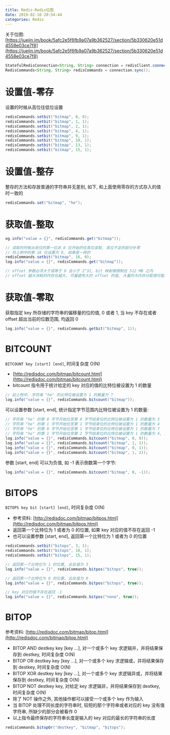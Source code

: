 ```yaml
---
title: Redis-Redis位图
date: 2019-02-16 20:54:44
categories: Redis
---
```


关于位图: [https://juejin.im/book/5afc2e5f6fb9a07a9b362527/section/5b330620e51d4558e03ce7f8](https://juejin.im/book/5afc2e5f6fb9a07a9b362527/section/5b330620e51d4558e03ce7f8)

```java
StatefulRedisConnection<String, String> connection = redisClient.connect();
RedisCommands<String, String> redisCommands = connection.sync();
```

# 设置值-零存

设置的时候从高位往低位设置

```java
redisCommands.setbit("bitmap", 0, 0);
redisCommands.setbit("bitmap", 1, 1);
redisCommands.setbit("bitmap", 2, 1);
redisCommands.setbit("bitmap", 4, 1);
redisCommands.setbit("bitmap", 9, 1);
redisCommands.setbit("bitmap", 10, 1);
redisCommands.setbit("bitmap", 13, 1);
redisCommands.setbit("bitmap", 15, 1);
```

<!-- more -->

# 设置值-整存

整存的方法和存放普通的字符串并无差别, 如下, 和上面使用零存的方式存入的值时一致的

```java
redisCommands.set("bitmap", "he");
```

# 获取值-整取

```java
og.info("value = {}", redisCommands.get("bitmap"));

// 读取的时候从低位的第一位非 0 位开始的往高位读取, 高位不足的部分补零
// 将上例中的第 16 位设置为 0, 结果是一样的
redisCommands.setbit("bitmap", 16, 0);
log.info("value = {}", redisCommands.get("bitmap"));

// offset 参数必须大于或等于 0 且小于 2^32, bit 映射被限制在 512 MB 之内
// offset 越大消耗的内存也越大, 尽量避免大的 offset 的值, 大量的大内存分配很可能造成 Redis 服务器被阻塞
```

# 获取值-零取

获取指定 key 所存储的字符串的偏移量的位的值, 0 或者 1, 当 key 不存在或者 offset 超出当前的位数范围, 均返回 0

```java
log.info("value = {}", redisCommands.getbit("bitmap", 1));
```

# BITCOUNT

`BITCOUNT key [start] [end]`, 时间复杂度 O(N)

* [http://redisdoc.com/bitmap/bitcount.html](http://redisdoc.com/bitmap/bitcount.html)
* bitcount 指令用于统计给定的 key 对应的值的比特位被设置为 1 的数量

```java
// 如上例中, 字符串 "he" 的比特位被设置为 1 的数量为 7
log.info("value = {}", redisCommands.bitcount("bitmap"));
```

可以设置参数 [start, end], 统计指定字节范围内比特位被设置为 1 的数量:

```java
// 字符串 "he" 的第 0 字节开始位至第 0 字节结束位的比特位被设置为 1 的数量为 3
// 字符串 "he" 的第 1 字节开始位至第 1 字节结束位的比特位被设置为 1 的数量为 4
// 字符串 "he" 的第 0 字节开始位至第 1 字节结束位的比特位被设置为 1 的数量为 7
// 字符串 "he" 的第 1 字节开始位至第 2 字节结束位的比特位被设置为 1 的数量为 4, 这种情况和第二种一样, 统计时对超出的字节补 0 计算
log.info("value = {}", redisCommands.bitcount("bitmap", 0, 0));
log.info("value = {}", redisCommands.bitcount("bitmap", 1, 1));
log.info("value = {}", redisCommands.bitcount("bitmap", 0, 1));
log.info("value = {}", redisCommands.bitcount("bitmap", 1, 2));
```

参数 [start, end] 可以为负值, 如 -1 表示倒数第一个字节:

```java
log.info("value = {}", redisCommands.bitcount("bitmap", 0, -1));
```

# BITOPS

`BITOPS key bit [start] [end]`, 时间复杂度 O(N)

* 参考资料: [http://redisdoc.com/bitmap/bitpos.html](http://redisdoc.com/bitmap/bitpos.html)
* 返回第一个比特位为 1 或者为 0 的位置, 如果 key 对应的值不存在返回 -1
* 也可以设置参数 [start, end], 返回第一个比特位为 1 或者为 0 的位置

```java
redisCommands.setbit("bitops", 3, 1);
redisCommands.setbit("bitops", 10, 1);
redisCommands.setbit("bitops", 15, 1);

// 返回第一个比特位为 1 的位置, 此处值为 3
log.info("value = {}", redisCommands.bitpos("bitops", true));

// 返回第一个比特位为 0 的位置, 此处值为 0
log.info("value = {}", redisCommands.bitpos("bitops", true));

// key 对应的值不存在返回 -1
log.info("value = {}", redisCommands.bitpos("none", true));
```

# BITOP

参考资料: [http://redisdoc.com/bitmap/bitop.html](http://redisdoc.com/bitmap/bitop.html)

* BITOP AND destkey key [key ...], 对一个或多个 key 求逻辑并，并将结果保存到 destkey, 时间复杂度 O(N)
* BITOP OR destkey key [key ...], 对一个或多个 key 求逻辑或，并将结果保存到 destkey, 时间复杂度 O(N)
* BITOP XOR destkey key [key ...], 对一个或多个 key 求逻辑异或，并将结果保存到 destkey, 时间复杂度 O(N)
* BITOP NOT destkey key, 对给定 key 求逻辑非，并将结果保存到 destkey, 时间复杂度 O(N)
* 除了 NOT 操作之外, 其他操作都可以接受一个或多个 key 作为输入
* 当 BITOP 处理不同长度的字符串时, 较短的那个字符串或者对应的 key 没有值字符串, 所缺少的部分会被看作 0
* 以上指令最终保存的字符串长度是输入的 key 对应的最长的字符串的长度

```java
redisCommands.bitopOr("destkey", "bitmap", "bitops");
```